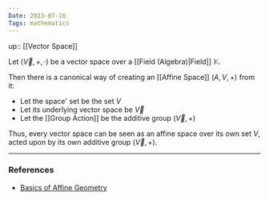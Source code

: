 ```yaml
---
Date: 2023-07-16
Tags: mathematics
---
```

up:: [[Vector Space]]

Let $(\vec{V}, +, \cdot)$ be a vector space over a [[Field (Algebra)|Field]] $\mathbb{K}$. 

Then there is a canonical way of creating an [[Affine Space]] $(A, V, +)$ from it:
- Let the space' set be the set $V$
- Let its underlying vector space be $\vec{V}$
- Let the [[Group Action]] be the additive group $(\vec{V}, +)$

Thus, every vector space can be seen as an affine space over its own set $V$, acted upon by its own additive group $(\vec{V}, +)$. 

---
### References
- [Basics of Affine Geometry](https://www.cis.upenn.edu/~cis6100/geombchap2.pdf)